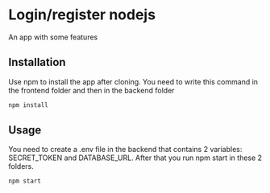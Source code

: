 # Login/register nodejs

An app with some features

## Installation

Use npm to install the app after cloning.
You need to write this command in the frontend folder and then in the backend folder

```bash
npm install
```

## Usage
You need to create a .env file in the backend that contains 2 variables: SECRET_TOKEN and DATABASE_URL. After that you run npm start in these 2 folders.

```bash
npm start
```
